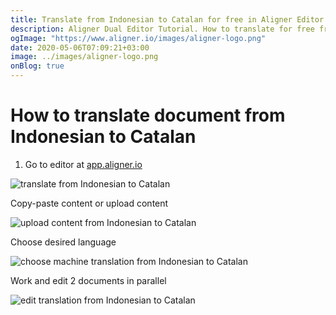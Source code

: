 ```yaml
---
title: Translate from Indonesian to Catalan for free in Aligner Editor
description: Aligner Dual Editor Tutorial. How to translate for free from Indonesian to Catalan. Aligner is multilingual document management platform. 
ogImage: "https://www.aligner.io/images/aligner-logo.png"
date: 2020-05-06T07:09:21+03:00
image: ../images/aligner-logo.png
onBlog: true
---
```


# How to translate document from Indonesian to Catalan

1. Go to editor at [app.aligner.io](https://app.aligner.io "Aligner App web page")

![translate from Indonesian to Catalan](../aligner-blank-editor.png "translate from Indonesian to Catalan")

Copy-paste content or upload content

![upload content from Indonesian to Catalan](../aligner-uploaded-document.png "upload content from Indonesian to Catalan")

Choose desired language

![choose machine translation from Indonesian to Catalan](../aligner-language-dropdown.png "choose machine translation from Indonesian to Catalan")

Work and edit 2 documents in parallel

![edit translation from Indonesian to Catalan](../aligner-double-sitded-editor.png "edit translation from Indonesian to Catalan")

